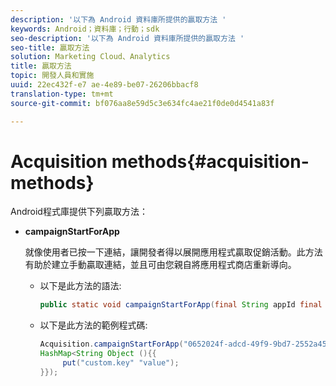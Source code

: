 ```yaml
---
description: '以下為 Android 資料庫所提供的贏取方法 '
keywords: Android；資料庫；行動；sdk
seo-description: '以下為 Android 資料庫所提供的贏取方法 '
seo-title: 贏取方法
solution: Marketing Cloud、Analytics
title: 贏取方法
topic: 開發人員和實施
uuid: 22ec432f-e7 ae-4e89-be07-26206bbacf8
translation-type: tm+mt
source-git-commit: bf076aa8e59d5c3e634fc4ae21f0de0d4541a83f

---
```



# Acquisition methods{#acquisition-methods}

Android程式庫提供下列贏取方法：

* **campaignStartForApp**

   就像使用者已按一下連結，讓開發者得以展開應用程式贏取促銷活動。此方法有助於建立手動贏取連結，並且可由您親自將應用程式商店重新導向。

   * 以下是此方法的語法:

      ```java
      public static void campaignStartForApp(final String appId final Map<String Object> data); 
      ```

   * 以下是此方法的範例程式碼:

      ```java
      Acquisition.campaignStartForApp("0652024f-adcd-49f9-9bd7-2552a4564d2f" new 
      HashMap<String Object (){{
           put("custom.key" "value");
      }}); 
      ```
